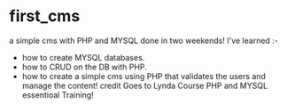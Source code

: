 # first_cms
a simple cms with PHP and MYSQL done in two weekends!
I've learned :-
* how to create MYSQL databases.
* how to CRUD on the DB with PHP.
* how to create a simple cms using PHP that validates the users and manage the content!
credit Goes to Lynda Course PHP and MYSQL essentioal Training!
